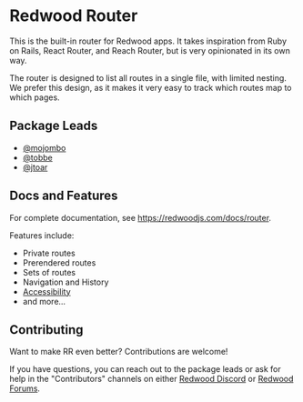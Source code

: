 # Redwood Router

This is the built-in router for Redwood apps.
It takes inspiration from Ruby on Rails, React Router, and Reach Router, but is very opinionated in its own way.

The router is designed to list all routes in a single file, with limited nesting.
We prefer this design, as it makes it very easy to track which routes map to which pages.

## Package Leads

- [@mojombo](https://github.com/mojombo)
- [@tobbe](https://github.com/tobbe)
- [@jtoar](https://github.com/jtoar)

## Docs and Features

For complete documentation, see https://redwoodjs.com/docs/router.

Features include:
- Private routes
- Prerendered routes
- Sets of routes
- Navigation and History
- [Accessibility](https://redwoodjs.com/docs/accessibility)
- and more...

## Contributing

Want to make RR even better? Contributions are welcome!

If you have questions, you can reach out to the package leads or ask for help in the "Contributors" channels on either [Redwood Discord](https://discord.gg/redwoodjs) or [Redwood Forums](https://community.redwoodjs.com/).
